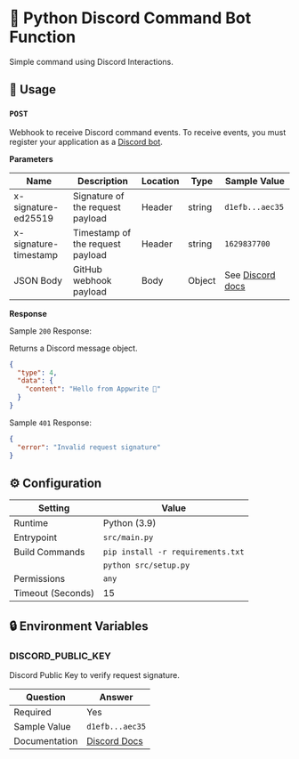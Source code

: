 # 🤖 Python Discord Command Bot Function

Simple command using Discord Interactions.

## 🧰 Usage

### `POST`

Webhook to receive Discord command events. To receive events, you must register your application as a [Discord bot](https://discord.com/developers/applications).

**Parameters**

| Name                  | Description                      | Location | Type   | Sample Value                                                                                  |
| --------------------- | -------------------------------- | -------- | ------ | --------------------------------------------------------------------------------------------- |
| x-signature-ed25519   | Signature of the request payload | Header   | string | `d1efb...aec35`                                                                               |
| x-signature-timestamp | Timestamp of the request payload | Header   | string | `1629837700`                                                                                  |
| JSON Body             | GitHub webhook payload           | Body     | Object | See [Discord docs](https://discord.com/developers/docs/interactions/receiving-and-responding) |

**Response**

Sample `200` Response:

Returns a Discord message object.

```json
{
  "type": 4,
  "data": {
    "content": "Hello from Appwrite 👋"
  }
}
```

Sample `401` Response:

```json
{
  "error": "Invalid request signature"
}
```

## ⚙️ Configuration

| Setting           | Value                             |
| ----------------- | --------------------------------- |
| Runtime           | Python (3.9)                      |
| Entrypoint        | `src/main.py`                     |
| Build Commands    | `pip install -r requirements.txt` |
|                   | `python src/setup.py`             |
| Permissions       | `any`                             |
| Timeout (Seconds) | 15                                |

## 🔒 Environment Variables

### DISCORD_PUBLIC_KEY

Discord Public Key to verify request signature.

| Question      | Answer                                                                                                                 |
| ------------- | ---------------------------------------------------------------------------------------------------------------------- |
| Required      | Yes                                                                                                                    |
| Sample Value  | `d1efb...aec35`                                                                                                        |
| Documentation | [Discord Docs](https://discord.com/developers/docs/tutorials/hosting-on-cloudflare-workers#creating-an-app-on-discord) |
